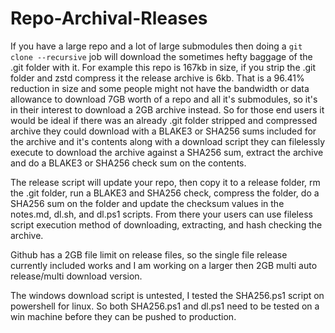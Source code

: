 # Repo-Archival-Rleases
If you have a large repo and a lot of large submodules then doing a `git clone --recursive` job will download the sometimes hefty baggage of the .git folder with it. For example this repo is 167kb in size, if you strip the .git folder and zstd compress it the release archive is 6kb. That is a 96.41% reduction in size and some people might not have the bandwidth or data allowance to download 7GB worth of a repo and all it's submodules, so it's in their interest to download a 2GB archive instead. So for those end users it would be ideal if there was an already .git folder stripped and compressed archive they could download with a BLAKE3 or SHA256 sums included for the archive and it's contents along with a download script they can filelessly execute to download the archive against a SHA256 sum, extract the archive and do a BLAKE3 or SHA256 check sum on the contents.

The release script will update your repo, then copy it to a release folder, rm the .git folder, run a BLAKE3 and SHA256 check, compress the folder, do a SHA256 sum on the folder and update the checksum values in the notes.md, dl.sh, and dl.ps1 scripts. From there your users can use fileless script execution method of downloading, extracting, and hash checking the archive.

Github has a 2GB file limit on release files, so the single file release currently included works and I am working on a larger then 2GB multi auto release/multi download version.

The windows download script is untested, I tested the SHA256.ps1 script on powershell for linux. So both SHA256.ps1 and dl.ps1 need to be tested on a win machine before they can be pushed to production.
